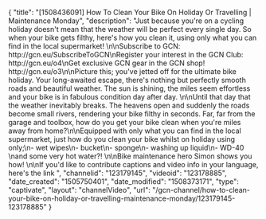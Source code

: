 {
    "title": "[1508436091] How To Clean Your Bike On Holiday Or Travelling | Maintenance Monday",
    "description": "Just because you're on a cycling holiday doesn't mean that the weather will be perfect every single day. So when your bike gets filthy, here's how you clean it, using only what you can find in the local supermarket! \n\nSubscribe to GCN: http:\/\/gcn.eu\/SubscribeToGCN\nRegister your interest in the GCN Club: http:\/\/gcn.eu\/o4\nGet exclusive GCN gear in the GCN shop! http:\/\/gcn.eu\/o3\n\nPicture this; you've jetted off for the ultimate bike holiday. Your long-awaited escape, there's nothing but perfectly smooth roads and beautiful weather. The sun is shining, the miles seem effortless and your bike is in fabulous condition day after day. \n\nUntil that day that the weather inevitably breaks. The heavens open and suddenly the roads become small rivers, rendering your bike filthy in seconds. Far, far from the garage and toolbox, how do you get your bike clean when you're miles away from home?\n\nEquipped with only what you can find in the local supermarket, just how do you clean your bike whilst on holiday using only;\n- wet wipes\n- bucket\n- sponge\n- washing up liquid\n- WD-40 \nand some very hot water?! \n\nBike maintenance hero Simon shows you how! \n\nIf you'd like to contribute captions and video info in your language, here's the link ",
    "channelid": "123179145",
    "videoid": "123178885",
    "date_created": "1505750401",
    "date_modified": "1508373171",
    "type": "captivate",
    "layout": "channelVideo",
    "url": "\/gcn-channel\/how-to-clean-your-bike-on-holiday-or-travelling-maintenance-monday\/123179145-123178885"
}